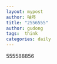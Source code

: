 ```yaml
---
layout: mypost
author: 咕咚
title: "2556555"
author: gudong
tags:  think
categories: daily
---
```


555588856